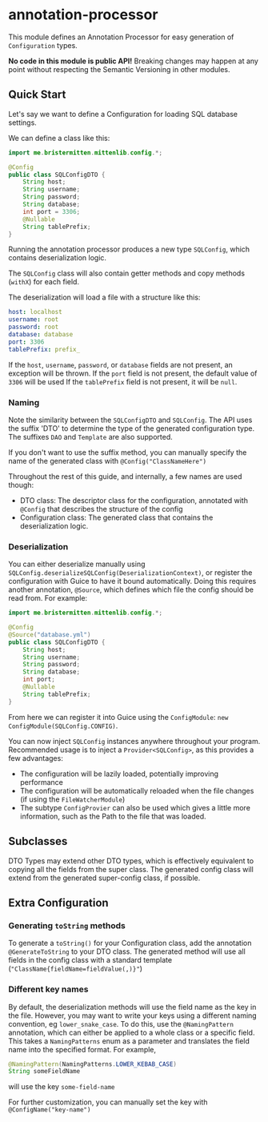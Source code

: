 # annotation-processor

This module defines an Annotation Processor for easy generation of
`Configuration` types.

**No code in this module is public API!** Breaking changes may happen at any point without
respecting the Semantic Versioning in other modules.

## Quick Start

Let's say we want to define a Configuration for loading SQL database settings.

We can define a class like this:

```java
import me.bristermitten.mittenlib.config.*;

@Config
public class SQLConfigDTO {
    String host;
    String username;
    String password;
    String database;
    int port = 3306;
    @Nullable
    String tablePrefix;
}
```

Running the annotation processor produces a new type `SQLConfig`, which
contains deserialization logic.

The `SQLConfig` class will also contain getter methods
and copy methods (`withX`) for each field.

The deserialization will load a file with a structure like this:

```yaml
host: localhost
username: root
password: root
database: database
port: 3306
tablePrefix: prefix_
```

If the `host`, `username`, `password`, or `database` fields are not present, an exception will be thrown.
If the `port` field is not present, the default value of `3306` will be used
If the `tablePrefix` field is not present, it will be `null`.

### Naming

Note the similarity between the `SQLConfigDTO` and `SQLConfig`. The API uses the suffix 'DTO' to determine the type of
the generated configuration type.
The suffixes `DAO` and `Template` are also supported.

If you don't want to use the suffix method, you can manually specify the name of the generated class with
`@Config("ClassNameHere")`

Throughout the rest of this guide, and internally, a few names are used though:

- DTO class: The descriptor class for the configuration, annotated with `@Config` that describes the structure of the
  config
- Configuration class: The generated class that contains the deserialization logic.

### Deserialization

You can either deserialize manually using `SQLConfig.deserializeSQLConfig(DeserializationContext)`,
or register the configuration with Guice to have it bound automatically.
Doing this requires another annotation, `@Source`, which defines which file the
config should be read from. For example:

```java
import me.bristermitten.mittenlib.config.*;

@Config
@Source("database.yml")
public class SQLConfigDTO {
    String host;
    String username;
    String password;
    String database;
    int port;
    @Nullable
    String tablePrefix;
}
```

From here we can register it into Guice using the `ConfigModule`:
`new ConfigModule(SQLConfig.CONFIG)`.

You can now inject `SQLConfig` instances anywhere throughout your program.
Recommended usage is to inject a `Provider<SQLConfig>`, as this provides a few advantages:

- The configuration will be lazily loaded, potentially improving performance
- The configuration will be automatically reloaded when the file changes (if using the `FileWatcherModule`)
- The subtype `ConfigProvier` can also be used which gives a little more information, such as the Path to the file that
  was
  loaded.

## Subclasses

DTO Types may extend other DTO types, which is effectively equivalent to
copying all the fields from the super class.
The generated config class will extend from the generated super-config class, if possible.

## Extra Configuration

### Generating `toString` methods

To generate a `toString()` for your Configuration class, add the annotation
`@GenerateToString` to your DTO class. The generated method will use all fields in the config class with a standard
template (`"ClassName{fieldName=fieldValue(,)}"`)

### Different key names

By default, the deserialization methods will use the field name as the key in the file.
However, you may want to write your keys using a different naming convention, eg `lower_snake_case`.
To do this, use the `@NamingPattern` annotation, which can either be applied to a whole class or a specific field.
This takes a `NamingPatterns` enum as a parameter and translates the field name into the specified format.
For example,

```java
@NamingPattern(NamingPatterns.LOWER_KEBAB_CASE)
String someFieldName
```

will use the key `some-field-name`

For further customization, you can manually set the key with `@ConfigName("key-name")`

